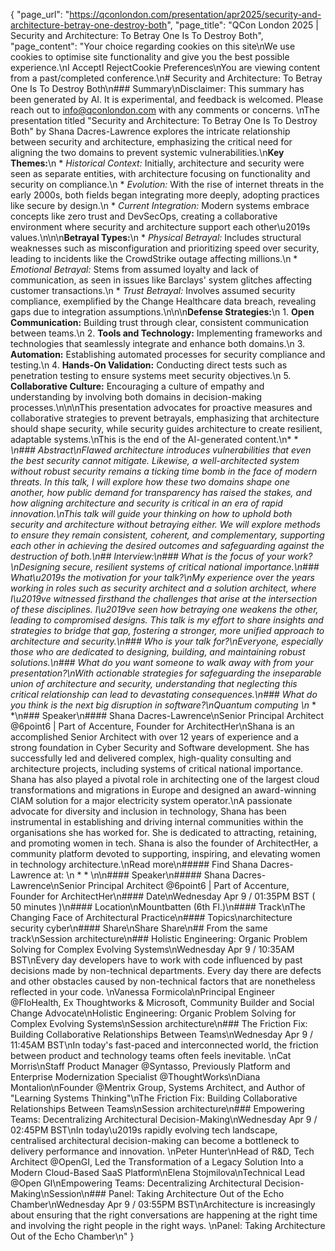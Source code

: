 {
    "page_url": "https://qconlondon.com/presentation/apr2025/security-and-architecture-betray-one-destroy-both",
    "page_title": "QCon London 2025 | Security and Architecture: To Betray One Is To Destroy Both",
    "page_content": "Your choice regarding cookies on this site\nWe use cookies to optimise site functionality and give you the best possible experience.\nI AcceptI RejectCookie Preferences\nYou are viewing content from a past/completed conference.\n# Security and Architecture: To Betray One Is To Destroy Both\n### Summary\nDisclaimer: This summary has been generated by AI. It is experimental, and feedback is welcomed. Please reach out to info@qconlondon.com with any comments or concerns. \nThe presentation titled \"Security and Architecture: To Betray One Is To Destroy Both\" by Shana Dacres-Lawrence explores the intricate relationship between security and architecture, emphasizing the critical need for aligning the two domains to prevent systemic vulnerabilities.\n**Key Themes:**\n  * _Historical Context:_ Initially, architecture and security were seen as separate entities, with architecture focusing on functionality and security on compliance.\n  * _Evolution:_ With the rise of internet threats in the early 2000s, both fields began integrating more deeply, adopting practices like secure by design.\n  * _Current Integration:_ Modern systems embrace concepts like zero trust and DevSecOps, creating a collaborative environment where security and architecture support each other\u2019s values.\n\n\n**Betrayal Types:**\n  * _Physical Betrayal:_ Includes structural weaknesses such as misconfiguration and prioritizing speed over security, leading to incidents like the CrowdStrike outage affecting millions.\n  * _Emotional Betrayal:_ Stems from assumed loyalty and lack of communication, as seen in issues like Barclays' system glitches affecting customer transactions.\n  * _Trust Betrayal:_ Involves assumed security compliance, exemplified by the Change Healthcare data breach, revealing gaps due to integration assumptions.\n\n\n**Defense Strategies:**\n  1. **Open Communication:** Building trust through clear, consistent communication between teams.\n  2. **Tools and Technology:** Implementing frameworks and technologies that seamlessly integrate and enhance both domains.\n  3. **Automation:** Establishing automated processes for security compliance and testing.\n  4. **Hands-On Validation:** Conducting direct tests such as penetration testing to ensure systems meet security objectives.\n  5. **Collaborative Culture:** Encouraging a culture of empathy and understanding by involving both domains in decision-making processes.\n\n\nThis presentation advocates for proactive measures and collaborative strategies to prevent betrayals, emphasizing that architecture should shape security, while security guides architecture to create resilient, adaptable systems.\nThis is the end of the AI-generated content.\n* * *\n### Abstract\nFlawed architecture introduces vulnerabilities that even the best security cannot mitigate. Likewise, a well-architected system without robust security remains a ticking time bomb in the face of modern threats. In this talk, I will explore how these two domains shape one another, how public demand for transparency has raised the stakes, and how aligning architecture and security is critical in an era of rapid innovation.\nThis talk will guide your thinking on how to uphold both security and architecture without betraying either. We will explore methods to ensure they remain consistent, coherent, and complementary, supporting each other in achieving the desired outcomes and safeguarding against the destruction of both.\n## Interview:\n### What is the focus of your work?\nDesigning secure, resilient systems of critical national importance.\n### What\u2019s the motivation for your talk?\nMy experience over the years working in roles such as security architect and a solution architect, where I\u2019ve witnessed firsthand the challenges that arise at the intersection of these disciplines. I\u2019ve seen how betraying one weakens the other, leading to compromised designs. This talk is my effort to share insights and strategies to bridge that gap, fostering a stronger, more unified approach to architecture and security.\n### Who is your talk for?\nEveryone, especially those who are dedicated to designing, building, and maintaining robust solutions.\n### What do you want someone to walk away with from your presentation?\nWith actionable strategies for safeguarding the inseparable union of architecture and security, understanding that neglecting this critical relationship can lead to devastating consequences.\n### What do you think is the next big disruption in software?\nQuantum computing \n* * *\n### Speaker\n#### Shana Dacres-Lawrence\nSenior Principal Architect @6point6 | Part of Accenture, Founder for ArchitectHer\nShana is an accomplished Senior Architect with over 12 years of experience and a strong foundation in Cyber Security and Software development. She has successfully led and delivered complex, high-quality consulting and architecture projects, including systems of critical national importance. Shana has also played a pivotal role in architecting one of the largest cloud transformations and migrations in Europe and designed an award-winning CIAM solution for a major electricity system operator.\nA passionate advocate for diversity and inclusion in technology, Shana has been instrumental in establishing and driving internal communities within the organisations she has worked for. She is dedicated to attracting, retaining, and promoting women in tech. Shana is also the founder of ArchitectHer, a community platform devoted to supporting, inspiring, and elevating women in technology architecture.\nRead more\n#####  Find Shana Dacres-Lawrence at: \n  *   * \n\n#### Speaker\n##### Shana Dacres-Lawrence\nSenior Principal Architect @6point6 | Part of Accenture, Founder for ArchitectHer\n#### Date\nWednesday Apr 9 / 01:35PM BST ( 50 minutes )\n#### Location\nMountbatten (6th Fl.)\n#### Track\nThe Changing Face of Architectural Practice\n#### Topics\narchitecture security cyber\n#### Share\nShare Share\n## From the same track\nSession architecture\n### Holistic Engineering: Organic Problem Solving for Complex Evolving Systems\nWednesday Apr 9 / 10:35AM BST\nEvery day developers have to work with code influenced by past decisions made by non-technical departments. Every day there are defects and other obstacles caused by non-technical factors that are nonetheless reflected in your code. \nVanessa Formicola\nPrincipal Engineer @FloHealth, Ex Thoughtworks & Microsoft, Community Builder and Social Change Advocate\nHolistic Engineering: Organic Problem Solving for Complex Evolving Systems\nSession architecture\n### The Friction Fix: Building Collaborative Relationships Between Teams\nWednesday Apr 9 / 11:45AM BST\nIn today's fast-paced and interconnected world, the friction between product and technology teams often feels inevitable. \nCat Morris\nStaff Product Manager @Syntasso, Previously Platform and Enterprise Modernization Specialist @ThoughtWorks\nDiana Montalion\nFounder @Mentrix Group, Systems Architect, and Author of \"Learning Systems Thinking\"\nThe Friction Fix: Building Collaborative Relationships Between Teams\nSession architecture\n### Empowering Teams: Decentralizing Architectural Decision-Making\nWednesday Apr 9 / 02:45PM BST\nIn today\u2019s rapidly evolving tech landscape, centralised architectural decision-making can become a bottleneck to delivery performance and innovation. \nPeter Hunter\nHead of R&D, Tech Architect @OpenGI, Led the Transformation of a Legacy Solution Into a Modern Cloud-Based SaaS Platform\nElena Stojmilova\nTechnical Lead @Open GI\nEmpowering Teams: Decentralizing Architectural Decision-Making\nSession\n### Panel: Taking Architecture Out of the Echo Chamber\nWednesday Apr 9 / 03:55PM BST\nArchitecture is increasingly about ensuring that the right conversations are happening at the right time and involving the right people in the right ways. \nPanel: Taking Architecture Out of the Echo Chamber\n"
}